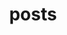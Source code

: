 ---
permalink: /posts/
layout: posts
title: posts
excerpt: a sturdy thing in the ground that serves as a marker.
header: 
    overlay_image: assets/images/posts.webp
    overlay_filter: linear-gradient(rgba(130, 0, 125, 0.25), rgba(0, 0, 90, 0.5))
---